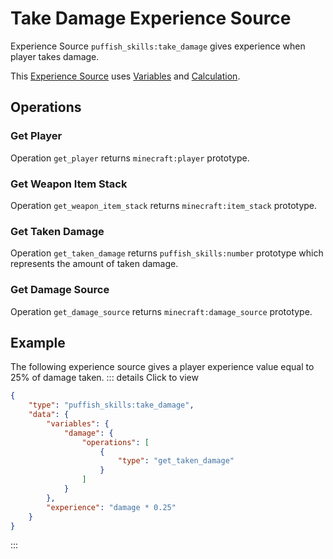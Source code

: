 # Take Damage Experience Source

Experience Source `puffish_skills:take_damage` gives experience when player takes damage.

This [Experience Source](/creators/configuration/experience-sources/experience-source) uses [Variables](/creators/configuration/calculations/variables) and [Calculation](/creators/configuration/calculations/calculation).


## Operations

### Get Player

Operation `get_player` returns `minecraft:player` prototype.

### Get Weapon Item Stack

Operation `get_weapon_item_stack` returns `minecraft:item_stack` prototype.

### Get Taken Damage

Operation `get_taken_damage` returns `puffish_skills:number` prototype which represents the amount of taken damage.

### Get Damage Source

Operation `get_damage_source` returns `minecraft:damage_source` prototype.


## Example

The following experience source gives a player experience value equal to 25% of damage taken.
::: details Click to view
```json
{
	"type": "puffish_skills:take_damage",
	"data": {
		"variables": {
			"damage": {
				"operations": [
					{
						"type": "get_taken_damage"
					}
				]
			}
		},
		"experience": "damage * 0.25"
	}
}
```
:::